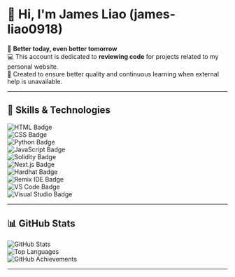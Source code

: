 # 👋 Hi, I'm James Liao (james-liao0918)

🌟 **Better today, even better tomorrow**  
💻 This account is dedicated to **reviewing code** for projects related to my personal website.  
🤝 Created to ensure better quality and continuous learning when external help is unavailable.

---

## 🚀 Skills & Technologies

![HTML Badge](https://img.shields.io/badge/HTML-5-orange)  
![CSS Badge](https://img.shields.io/badge/CSS-3-blue)  
![Python Badge](https://img.shields.io/badge/Python-3.9-blue)  
![JavaScript Badge](https://img.shields.io/badge/JavaScript-ES6-yellow)  
![Solidity Badge](https://img.shields.io/badge/Solidity-0.8-darkblue)  
![Next.js Badge](https://img.shields.io/badge/Next.js-Framework-lightgrey)  
![Hardhat Badge](https://img.shields.io/badge/Hardhat-Blockchain-blue)  
![Remix IDE Badge](https://img.shields.io/badge/Remix_IDE-Online_Editor-green)  
![VS Code Badge](https://img.shields.io/badge/VS%20Code-Editor-blue)  
![Visual Studio Badge](https://img.shields.io/badge/Visual%20Studio-IDE-purple)

---

## 📊 GitHub Stats

![GitHub Stats](https://github-readme-stats.vercel.app/api?username=james-liao0918&show_icons=true&theme=radical)  
![Top Languages](https://github-readme-stats.vercel.app/api/top-langs/?username=james-liao0918&layout=compact&theme=radical)   
![GitHub Achievements](https://github-profile-trophy.vercel.app/?username=james-liao0918)  

---
